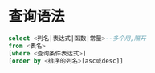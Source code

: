 # 查询语法

```sql
select <列名|表达式|函数|常量>--多个用,隔开
from <表名>
[where <查询条件表达式>]
[order by <排序的列名>[asc或desc]]
```

